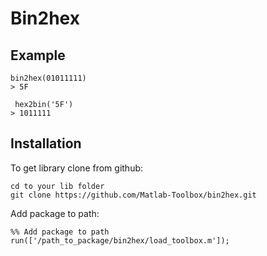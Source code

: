 
Bin2hex
=======

Example
--

    bin2hex(01011111) 
    > 5F
   
     hex2bin('5F')
    > 1011111
    
    
Installation
--

To get library clone from github:

    cd to your lib folder
    git clone https://github.com/Matlab-Toolbox/bin2hex.git

Add package to path:

    %% Add package to path
    run(['/path_to_package/bin2hex/load_toolbox.m']);
